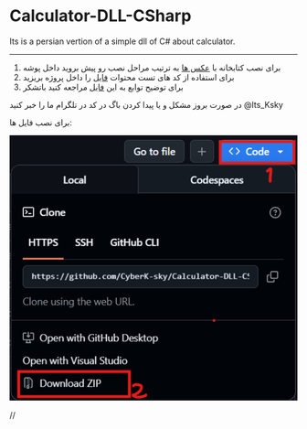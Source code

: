# Calculator-DLL-CSharp
Its is a persian vertion of a simple dll of C# about calculator.

---------------------------------------------------------------------------------------------------

1. برای نصب کتابخانه با [عکس ها](/Pics) به ترتیب مراحل نصب رو پیش بروید داخل پوشه
2. برای استفاده از کد های تست محتوات [فایل](test_code.txt) را داخل پروژه بریزید   
3. برای توضیح توابع به این [فایل](manual.txt) مراجعه کنید 
باتشکر


در صورت بروز مشکل و یا پیدا کردن باگ در کد در تلگرام ما را خبر کنید @Its_Ksky


برای نصب فایل ها:

![Installing Files](Pics/intall-guid.png)

//
